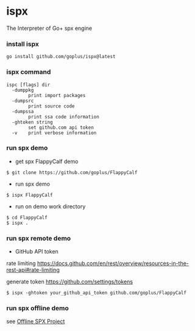# ispx
The Interpreter of Go+ spx engine


### install ispx
```
go install github.com/goplus/ispx@latest
```

### ispx command
```
ispc [flags] dir
  -dumppkg
    	print import packages
  -dumpsrc
    	print source code
  -dumpssa
    	print ssa code information
  -ghtoken string
    	set github.com api token
  -v	print verbose information
```

### run spx demo
* get spx FlappyCalf demo
```
$ git clone https://github.com/goplus/FlappyCalf
```

* run spx demo
```
$ ispx FlappyCalf
```

* run on demo work directory
```
$ cd FlappyCalf
$ ispx .
```
### run spx remote demo

* GitHub API token

rate limiting <https://docs.github.com/en/rest/overview/resources-in-the-rest-api#rate-limiting>

generate token <https://github.com/settings/tokens>

```
$ ispx -ghtoken your_github_api_token github.com/goplus/FlappyCalf
```

### run spx offline demo

see [Offline SPX Project](offline_spx/README.md)